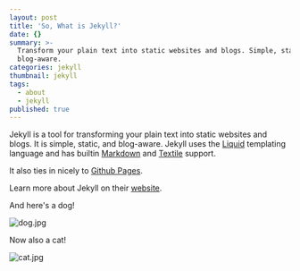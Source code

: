 ```yaml
---
layout: post
title: 'So, What is Jekyll?'
date: {}
summary: >-
  Transform your plain text into static websites and blogs. Simple, static, and
  blog-aware.
categories: jekyll
thumbnail: jekyll
tags:
  - about
  - jekyll
published: true
---
```


Jekyll is a tool for transforming your plain text into static websites and
blogs. It is simple, static, and blog-aware. Jekyll uses the
[Liquid](http://docs.shopify.com/themes/liquid-basics) templating
language and has builtin [Markdown](http://daringfireball.net/projects/markdown/)
and [Textile](http://en.wikipedia.org/wiki/Textile_(markup_language)) support.

It also ties in nicely to [Github Pages](https://pages.github.com/).

Learn more about Jekyll on their [website](http://jekyllrb.com/).

And here's a dog!


![dog.jpg]({{site.baseurl}}/images/dog.jpg)

Now also a cat!

![cat.jpg]({{site.baseurl}}/{{site.baseurl}}/images/cat.jpg)


